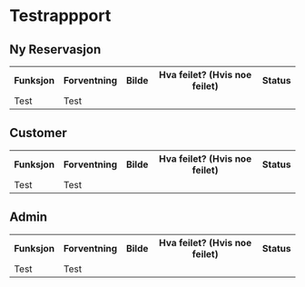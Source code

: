 # Testrappport
## Ny Reservasjon
<table>
  <th>Funksjon</th>
  <th>Forventning</th>
  <th>Bilde</th>
  <th>Hva feilet? (Hvis noe feilet)</th>
  <th>Status</th>
  <tr>
    <td>Test</td>
    <td>Test</td>
    <td><img src=""/></td>
    <td></td>
    <td></td>
  </tr>
</table>

## Customer
<table>
  <th>Funksjon</th>
  <th>Forventning</th>
  <th>Bilde</th>
  <th>Hva feilet? (Hvis noe feilet)</th>
  <th>Status</th>
  <tr>
    <td>Test</td>
    <td>Test</td>
    <td><img src=""/></td>
    <td></td>
    <td></td>
  </tr>
</table>

## Admin
<table>
  <th>Funksjon</th>
  <th>Forventning</th>
  <th>Bilde</th>
  <th>Hva feilet? (Hvis noe feilet)</th>
  <th>Status</th>
  <tr>
    <td>Test</td>
    <td>Test</td>
    <td><img src=""/></td>
    <td></td>
    <td></td>
  </tr>
</table>
